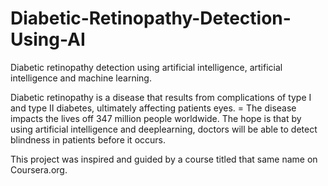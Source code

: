 # Diabetic-Retinopathy-Detection-Using-AI

Diabetic retinopathy detection using artificial intelligence, artificial intelligence and machine learning.

Diabetic retinopathy is a disease that results from complications of type I and type II diabetes, ultimately affecting patients eyes. =
The disease impacts the lives off 347 million people worldwide. The hope is that by using artificial intelligence and deeplearning, doctors will be able to detect blindness in patients before it occurs.

This project was inspired and guided by a course titled that same name on Coursera.org.
